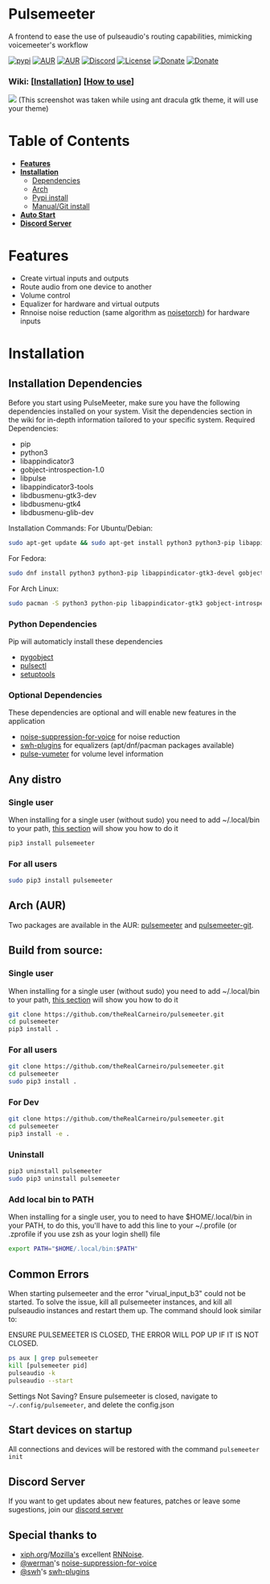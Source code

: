 # Pulsemeeter
A frontend to ease the use of pulseaudio's routing capabilities, mimicking voicemeeter's workflow

[![pypi](https://img.shields.io/badge/pypi-v1.2.13-blue)](https://pypi.org/project/pulsemeeter/)
[![AUR](https://img.shields.io/badge/AUR-V1.2.12-cyan)](https://aur.archlinux.org/packages/pulsemeeter/)
[![AUR](https://img.shields.io/badge/AUR-pulsemeeter--git-red)](https://aur.archlinux.org/packages/pulsemeeter-git/)
[![Discord](https://img.shields.io/badge/chat-Discord-lightgrey)](https://discord.gg/ekWt9NuEWv)
[![License](https://img.shields.io/badge/license-MIT-blue.svg)](./LICENSE)
[![Donate](https://img.shields.io/badge/donate-PayPal-green.svg)](https://www.paypal.com/donate/?hosted_button_id=6DSVJ3V3RCVT8)
[![Donate](https://img.shields.io/badge/donate-Patreon-yellow.svg)](https://www.patreon.com/theRealCarneiro)

### Wiki: \[[Installation](https://github.com/theRealCarneiro/pulsemeeter/wiki/Installation)\] \[[How to use](https://github.com/theRealCarneiro/pulsemeeter/wiki/Installation)\]

![](https://i.imgur.com/L4KZEqV.png)
(This screenshot was taken while using ant dracula gtk theme, it will use your theme)

# Table of Contents
- **[Features](#features)**
- **[Installation](#installation)**
    - [Dependencies](#dependencies)
    - [Arch](#arch-aur)
    - [Pypi install](#any-distro)
    - [Manual/Git install](#build-from-source)
- **[Auto Start](#start-devices-on-startup)**
- **[Discord Server](#discord-server)**

# Features
 - Create virtual inputs and outputs
 - Route audio from one device to another
 - Volume control
 - Equalizer for hardware and virtual outputs
 - Rnnoise noise reduction (same algorithm as [noisetorch](https://github.com/lawl/NoiseTorch)) for hardware inputs

# Installation

## Installation Dependencies

Before you start using PulseMeeter, make sure you have the following dependencies installed on your system. Visit the dependencies section in the wiki for in-depth information tailored to your specific system.
Required Dependencies:

- pip
- python3
- libappindicator3
- gobject-introspection-1.0
- libpulse
- libappindicator3-tools
- libdbusmenu-gtk3-dev
- libdbusmenu-gtk4
- libdbusmenu-glib-dev

Installation Commands:
For Ubuntu/Debian:
```sh
sudo apt-get update && sudo apt-get install python3 python3-pip libappindicator3-dev libgirepository1.0-dev libpulse-dev appindicator gir1.2-appindicator3 libappindicator3-tools libdbusmenu-gtk3-dev libdbusmenu-gtk4 libdbusmenu-glib-dev
```
For Fedora:
```sh
sudo dnf install python3 python3-pip libappindicator-gtk3-devel gobject-introspection-devel pulseaudio-libs-devel libappindicator-tools libdbusmenu-gtk3-devel libdbusmenu-gtk4-devel libdbusmenu-glib-devel
```
For Arch Linux:

```sh 
sudo pacman -S python3 python-pip libappindicator-gtk3 gobject-introspection libpulse libappindicator-tools libdbusmenu-gtk3 libdbusmenu-gtk4 libdbusmenu-glib
```


### Python Dependencies
Pip will automaticly install these dependencies
 - [pygobject](https://pypi.org/project/PyGObject)
 - [pulsectl](https://pypi.org/project/pulsectl)
 - [setuptools](https://pypi.org/project/setuptools/)


### Optional Dependencies
These dependencies are optional and will enable new features in the application
- [noise-suppression-for-voice](https://github.com/werman/noise-suppression-for-voice) for noise reduction
- [swh-plugins](https://github.com/swh/ladspa) for equalizers (apt/dnf/pacman packages available)
- [pulse-vumeter](https://github.com/theRealCarneiro/pulse-vumeter) for volume level information

## Any distro

### Single user
When installing for a single user (without sudo) you need to add ~/.local/bin to your path, [this section](#add-local-bin-to-path) will show you how to do it
```sh
pip3 install pulsemeeter
```
### For all users
```sh
sudo pip3 install pulsemeeter
```

## Arch (AUR)
Two packages are available in the AUR: [pulsemeeter](https://aur.archlinux.org/packages/pulsemeeter) and [pulsemeeter-git](https://aur.archlinux.org/packages/pulsemeeter-git/).

## Build from source:

### Single user
When installing for a single user (without sudo) you need to add ~/.local/bin to your path, [this section](#add-local-bin-to-path) will show you how to do it
```sh
git clone https://github.com/theRealCarneiro/pulsemeeter.git
cd pulsemeeter
pip3 install .
```

### For all users
```sh
git clone https://github.com/theRealCarneiro/pulsemeeter.git
cd pulsemeeter
sudo pip3 install .
```

### For Dev
```sh
git clone https://github.com/theRealCarneiro/pulsemeeter.git
cd pulsemeeter
pip3 install -e .
```

### Uninstall

```sh
pip3 uninstall pulsemeeter
sudo pip3 uninstall pulsemeeter
```

### Add local bin to PATH

When installing for a single user, you to need to have $HOME/.local/bin in your PATH, to do this, you'll have to add this line to your ~/.profile (or .zprofile if you use zsh as your login shell) file
```sh
export PATH="$HOME/.local/bin:$PATH"
```

## Common Errors
When starting pulsemeeter and the error "virual_input_b3" could not be started. To solve the issue, kill all pulsemeeter instances, and kill all pulseaudio instances and restart them up. The command should look similar to:

ENSURE PULSEMEETER IS CLOSED, THE ERROR WILL POP UP IF IT IS NOT CLOSED.
```sh
ps aux | grep pulsemeeter
kill [pulsemeeter pid]
pulseaudio -k
pulseaudio --start
```

Settings Not Saving?
Ensure pulsemeeter is closed, navigate to `~/.config/pulsemeeter`, and delete the config.json

## Start devices on startup
All connections and devices will be restored with the command `pulsemeeter init`

## Discord Server
If you want to get updates about new features, patches or leave some sugestions, join our [discord server](https://discord.gg/ekWt9NuEWv)

## Special thanks to

* [xiph.org](https://xiph.org)/[Mozilla's](https://mozilla.org) excellent [RNNoise](https://jmvalin.ca/demo/rnnoise/).
* [@werman](https://github.com/werman/)'s [noise-suppression-for-voice](https://github.com/werman/noise-suppression-for-voice/)
* [@swh](https://github.com/swh)'s [swh-plugins](https://github.com/swh/ladspa)

